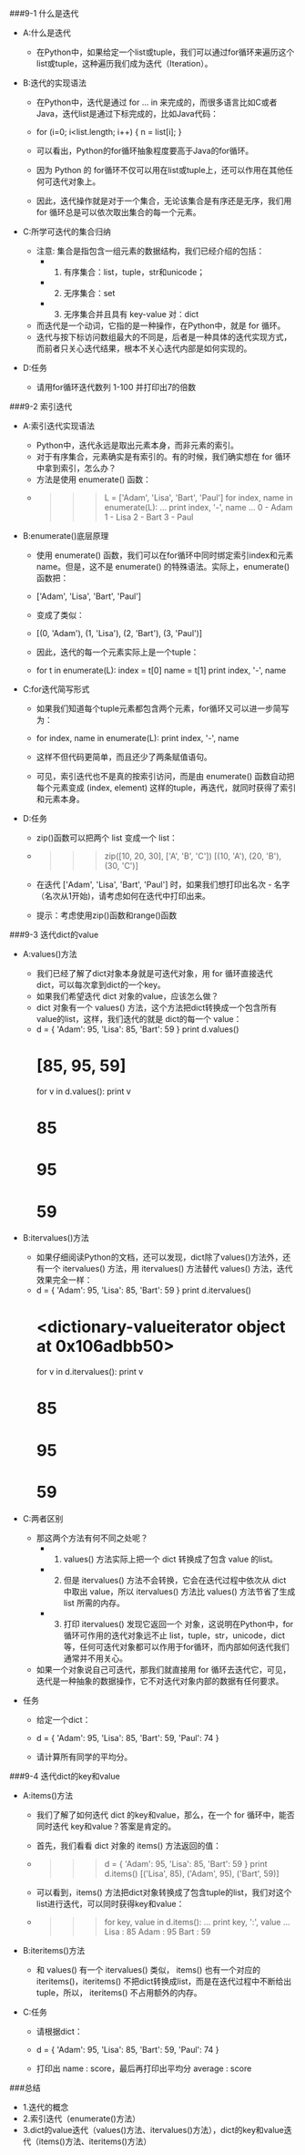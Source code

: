 ###9-1 什么是迭代
* A:什么是迭代
	* 在Python中，如果给定一个list或tuple，我们可以通过for循环来遍历这个list或tuple，这种遍历我们成为迭代（Iteration）。

* B:迭代的实现语法
	* 在Python中，迭代是通过 for ... in 来完成的，而很多语言比如C或者Java，迭代list是通过下标完成的，比如Java代码：
	* 
		for (i=0; i<list.length; i++) {
		    n = list[i];
		}

	* 可以看出，Python的for循环抽象程度要高于Java的for循环。
	* 因为 Python 的 for循环不仅可以用在list或tuple上，还可以作用在其他任何可迭代对象上。
	* 因此，迭代操作就是对于一个集合，无论该集合是有序还是无序，我们用 for 循环总是可以依次取出集合的每一个元素。

* C:所学可迭代的集合归纳
	* 注意: 集合是指包含一组元素的数据结构，我们已经介绍的包括：
		* 1. 有序集合：list，tuple，str和unicode；
		* 2. 无序集合：set
		* 3. 无序集合并且具有 key-value 对：dict
	* 而迭代是一个动词，它指的是一种操作，在Python中，就是 for 循环。
	* 迭代与按下标访问数组最大的不同是，后者是一种具体的迭代实现方式，而前者只关心迭代结果，根本不关心迭代内部是如何实现的。

* D:任务
	* 请用for循环迭代数列 1-100 并打印出7的倍数

###9-2 索引迭代
* A:索引迭代实现语法
	* Python中，迭代永远是取出元素本身，而非元素的索引。
	* 对于有序集合，元素确实是有索引的。有的时候，我们确实想在 for 循环中拿到索引，怎么办？
	* 方法是使用 enumerate() 函数：
	* 
		>>> L = ['Adam', 'Lisa', 'Bart', 'Paul']
		>>> for index, name in enumerate(L):
		...     print index, '-', name
		... 
		0 - Adam
		1 - Lisa
		2 - Bart
		3 - Paul

* B:enumerate()底层原理
	* 使用 enumerate() 函数，我们可以在for循环中同时绑定索引index和元素name。但是，这不是 enumerate() 的特殊语法。实际上，enumerate() 函数把：
	* 
		['Adam', 'Lisa', 'Bart', 'Paul']

	* 变成了类似：
	* 
		[(0, 'Adam'), (1, 'Lisa'), (2, 'Bart'), (3, 'Paul')]

	* 因此，迭代的每一个元素实际上是一个tuple：
	* 
		for t in enumerate(L):
		    index = t[0]
		    name = t[1]
		    print index, '-', name

* C:for迭代简写形式
	* 如果我们知道每个tuple元素都包含两个元素，for循环又可以进一步简写为：
	* 
		for index, name in enumerate(L):
		    print index, '-', name

	* 这样不但代码更简单，而且还少了两条赋值语句。
	* 可见，索引迭代也不是真的按索引访问，而是由 enumerate() 函数自动把每个元素变成 (index, element) 这样的tuple，再迭代，就同时获得了索引和元素本身。

* D:任务
	* zip()函数可以把两个 list 变成一个 list：
	* 
		>>> zip([10, 20, 30], ['A', 'B', 'C'])
		[(10, 'A'), (20, 'B'), (30, 'C')]

	* 在迭代 ['Adam', 'Lisa', 'Bart', 'Paul'] 时，如果我们想打印出名次 - 名字（名次从1开始)，请考虑如何在迭代中打印出来。
	* 提示：考虑使用zip()函数和range()函数

###9-3 迭代dict的value
* A:values()方法
	* 我们已经了解了dict对象本身就是可迭代对象，用 for 循环直接迭代 dict，可以每次拿到dict的一个key。
	* 如果我们希望迭代 dict 对象的value，应该怎么做？
	* dict 对象有一个 values() 方法，这个方法把dict转换成一个包含所有value的list，这样，我们迭代的就是 dict的每一个 value：
	* 
		d = { 'Adam': 95, 'Lisa': 85, 'Bart': 59 }
		print d.values()
		# [85, 95, 59]
		for v in d.values():
		    print v
		# 85
		# 95
		# 59

* B:itervalues()方法
	* 如果仔细阅读Python的文档，还可以发现，dict除了values()方法外，还有一个 itervalues() 方法，用 itervalues() 方法替代 values() 方法，迭代效果完全一样：
	* 
		d = { 'Adam': 95, 'Lisa': 85, 'Bart': 59 }
		print d.itervalues()
		# <dictionary-valueiterator object at 0x106adbb50>
		for v in d.itervalues():
		    print v
		# 85
		# 95
		# 59

* C:两者区别
	* 那这两个方法有何不同之处呢？
		* 1. values() 方法实际上把一个 dict 转换成了包含 value 的list。
		* 2. 但是 itervalues() 方法不会转换，它会在迭代过程中依次从 dict 中取出 value，所以 itervalues() 方法比 values() 方法节省了生成 list 所需的内存。
		* 3. 打印 itervalues() 发现它返回一个 <dictionary-valueiterator> 对象，这说明在Python中，for 循环可作用的迭代对象远不止 list，tuple，str，unicode，dict等，任何可迭代对象都可以作用于for循环，而内部如何迭代我们通常并不用关心。
	* 如果一个对象说自己可迭代，那我们就直接用 for 循环去迭代它，可见，迭代是一种抽象的数据操作，它不对迭代对象内部的数据有任何要求。

* 任务
	* 给定一个dict：
	* 
		d = { 'Adam': 95, 'Lisa': 85, 'Bart': 59, 'Paul': 74 }

	* 请计算所有同学的平均分。

###9-4 迭代dict的key和value
* A:items()方法
	* 我们了解了如何迭代 dict 的key和value，那么，在一个 for 循环中，能否同时迭代 key和value？答案是肯定的。
	* 首先，我们看看 dict 对象的 items() 方法返回的值：
	* 
		>>> d = { 'Adam': 95, 'Lisa': 85, 'Bart': 59 }
		>>> print d.items()
		[('Lisa', 85), ('Adam', 95), ('Bart', 59)]

	* 可以看到，items() 方法把dict对象转换成了包含tuple的list，我们对这个list进行迭代，可以同时获得key和value：
	* 
		>>> for key, value in d.items():
		...     print key, ':', value
		... 
		Lisa : 85
		Adam : 95
		Bart : 59
* B:iteritems()方法
	* 和 values() 有一个 itervalues() 类似， items() 也有一个对应的 iteritems()，iteritems() 不把dict转换成list，而是在迭代过程中不断给出 tuple，所以， iteritems() 不占用额外的内存。

* C:任务
	* 请根据dict：
	* 
		d = { 'Adam': 95, 'Lisa': 85, 'Bart': 59, 'Paul': 74 }

	* 打印出 name : score，最后再打印出平均分 average : score

###总结
* 1.迭代的概念
* 2.索引迭代（enumerate()方法）
* 3.dict的value迭代（values()方法、itervalues()方法），dict的key和value迭代（items()方法、iteritems()方法）